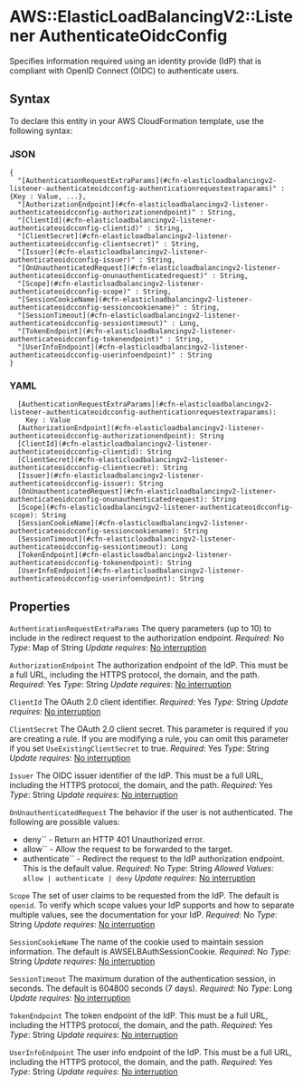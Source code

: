 # AWS::ElasticLoadBalancingV2::Listener AuthenticateOidcConfig<a name="aws-properties-elasticloadbalancingv2-listener-authenticateoidcconfig"></a>

Specifies information required using an identity provide \(IdP\) that is compliant with OpenID Connect \(OIDC\) to authenticate users\.

## Syntax<a name="aws-properties-elasticloadbalancingv2-listener-authenticateoidcconfig-syntax"></a>

To declare this entity in your AWS CloudFormation template, use the following syntax:

### JSON<a name="aws-properties-elasticloadbalancingv2-listener-authenticateoidcconfig-syntax.json"></a>

```
{
  "[AuthenticationRequestExtraParams](#cfn-elasticloadbalancingv2-listener-authenticateoidcconfig-authenticationrequestextraparams)" : {Key : Value, ...},
  "[AuthorizationEndpoint](#cfn-elasticloadbalancingv2-listener-authenticateoidcconfig-authorizationendpoint)" : String,
  "[ClientId](#cfn-elasticloadbalancingv2-listener-authenticateoidcconfig-clientid)" : String,
  "[ClientSecret](#cfn-elasticloadbalancingv2-listener-authenticateoidcconfig-clientsecret)" : String,
  "[Issuer](#cfn-elasticloadbalancingv2-listener-authenticateoidcconfig-issuer)" : String,
  "[OnUnauthenticatedRequest](#cfn-elasticloadbalancingv2-listener-authenticateoidcconfig-onunauthenticatedrequest)" : String,
  "[Scope](#cfn-elasticloadbalancingv2-listener-authenticateoidcconfig-scope)" : String,
  "[SessionCookieName](#cfn-elasticloadbalancingv2-listener-authenticateoidcconfig-sessioncookiename)" : String,
  "[SessionTimeout](#cfn-elasticloadbalancingv2-listener-authenticateoidcconfig-sessiontimeout)" : Long,
  "[TokenEndpoint](#cfn-elasticloadbalancingv2-listener-authenticateoidcconfig-tokenendpoint)" : String,
  "[UserInfoEndpoint](#cfn-elasticloadbalancingv2-listener-authenticateoidcconfig-userinfoendpoint)" : String
}
```

### YAML<a name="aws-properties-elasticloadbalancingv2-listener-authenticateoidcconfig-syntax.yaml"></a>

```
  [AuthenticationRequestExtraParams](#cfn-elasticloadbalancingv2-listener-authenticateoidcconfig-authenticationrequestextraparams):
    Key : Value
  [AuthorizationEndpoint](#cfn-elasticloadbalancingv2-listener-authenticateoidcconfig-authorizationendpoint): String
  [ClientId](#cfn-elasticloadbalancingv2-listener-authenticateoidcconfig-clientid): String
  [ClientSecret](#cfn-elasticloadbalancingv2-listener-authenticateoidcconfig-clientsecret): String
  [Issuer](#cfn-elasticloadbalancingv2-listener-authenticateoidcconfig-issuer): String
  [OnUnauthenticatedRequest](#cfn-elasticloadbalancingv2-listener-authenticateoidcconfig-onunauthenticatedrequest): String
  [Scope](#cfn-elasticloadbalancingv2-listener-authenticateoidcconfig-scope): String
  [SessionCookieName](#cfn-elasticloadbalancingv2-listener-authenticateoidcconfig-sessioncookiename): String
  [SessionTimeout](#cfn-elasticloadbalancingv2-listener-authenticateoidcconfig-sessiontimeout): Long
  [TokenEndpoint](#cfn-elasticloadbalancingv2-listener-authenticateoidcconfig-tokenendpoint): String
  [UserInfoEndpoint](#cfn-elasticloadbalancingv2-listener-authenticateoidcconfig-userinfoendpoint): String
```

## Properties<a name="aws-properties-elasticloadbalancingv2-listener-authenticateoidcconfig-properties"></a>

`AuthenticationRequestExtraParams`  <a name="cfn-elasticloadbalancingv2-listener-authenticateoidcconfig-authenticationrequestextraparams"></a>
The query parameters \(up to 10\) to include in the redirect request to the authorization endpoint\.
*Required*: No
*Type*: Map of String
*Update requires*: [No interruption](https://docs.aws.amazon.com/AWSCloudFormation/latest/UserGuide/using-cfn-updating-stacks-update-behaviors.html#update-no-interrupt)

`AuthorizationEndpoint`  <a name="cfn-elasticloadbalancingv2-listener-authenticateoidcconfig-authorizationendpoint"></a>
The authorization endpoint of the IdP\. This must be a full URL, including the HTTPS protocol, the domain, and the path\.
*Required*: Yes
*Type*: String
*Update requires*: [No interruption](https://docs.aws.amazon.com/AWSCloudFormation/latest/UserGuide/using-cfn-updating-stacks-update-behaviors.html#update-no-interrupt)

`ClientId`  <a name="cfn-elasticloadbalancingv2-listener-authenticateoidcconfig-clientid"></a>
The OAuth 2\.0 client identifier\.
*Required*: Yes
*Type*: String
*Update requires*: [No interruption](https://docs.aws.amazon.com/AWSCloudFormation/latest/UserGuide/using-cfn-updating-stacks-update-behaviors.html#update-no-interrupt)

`ClientSecret`  <a name="cfn-elasticloadbalancingv2-listener-authenticateoidcconfig-clientsecret"></a>
The OAuth 2\.0 client secret\. This parameter is required if you are creating a rule\. If you are modifying a rule, you can omit this parameter if you set `UseExistingClientSecret` to true\.
*Required*: Yes
*Type*: String
*Update requires*: [No interruption](https://docs.aws.amazon.com/AWSCloudFormation/latest/UserGuide/using-cfn-updating-stacks-update-behaviors.html#update-no-interrupt)

`Issuer`  <a name="cfn-elasticloadbalancingv2-listener-authenticateoidcconfig-issuer"></a>
The OIDC issuer identifier of the IdP\. This must be a full URL, including the HTTPS protocol, the domain, and the path\.
*Required*: Yes
*Type*: String
*Update requires*: [No interruption](https://docs.aws.amazon.com/AWSCloudFormation/latest/UserGuide/using-cfn-updating-stacks-update-behaviors.html#update-no-interrupt)

`OnUnauthenticatedRequest`  <a name="cfn-elasticloadbalancingv2-listener-authenticateoidcconfig-onunauthenticatedrequest"></a>
The behavior if the user is not authenticated\. The following are possible values:
+ deny`` \- Return an HTTP 401 Unauthorized error\.
+ allow`` \- Allow the request to be forwarded to the target\.
+ authenticate`` \- Redirect the request to the IdP authorization endpoint\. This is the default value\.
*Required*: No
*Type*: String
*Allowed Values*: `allow | authenticate | deny`
*Update requires*: [No interruption](https://docs.aws.amazon.com/AWSCloudFormation/latest/UserGuide/using-cfn-updating-stacks-update-behaviors.html#update-no-interrupt)

`Scope`  <a name="cfn-elasticloadbalancingv2-listener-authenticateoidcconfig-scope"></a>
The set of user claims to be requested from the IdP\. The default is `openid`\.
To verify which scope values your IdP supports and how to separate multiple values, see the documentation for your IdP\.
*Required*: No
*Type*: String
*Update requires*: [No interruption](https://docs.aws.amazon.com/AWSCloudFormation/latest/UserGuide/using-cfn-updating-stacks-update-behaviors.html#update-no-interrupt)

`SessionCookieName`  <a name="cfn-elasticloadbalancingv2-listener-authenticateoidcconfig-sessioncookiename"></a>
The name of the cookie used to maintain session information\. The default is AWSELBAuthSessionCookie\.
*Required*: No
*Type*: String
*Update requires*: [No interruption](https://docs.aws.amazon.com/AWSCloudFormation/latest/UserGuide/using-cfn-updating-stacks-update-behaviors.html#update-no-interrupt)

`SessionTimeout`  <a name="cfn-elasticloadbalancingv2-listener-authenticateoidcconfig-sessiontimeout"></a>
The maximum duration of the authentication session, in seconds\. The default is 604800 seconds \(7 days\)\.
*Required*: No
*Type*: Long
*Update requires*: [No interruption](https://docs.aws.amazon.com/AWSCloudFormation/latest/UserGuide/using-cfn-updating-stacks-update-behaviors.html#update-no-interrupt)

`TokenEndpoint`  <a name="cfn-elasticloadbalancingv2-listener-authenticateoidcconfig-tokenendpoint"></a>
The token endpoint of the IdP\. This must be a full URL, including the HTTPS protocol, the domain, and the path\.
*Required*: Yes
*Type*: String
*Update requires*: [No interruption](https://docs.aws.amazon.com/AWSCloudFormation/latest/UserGuide/using-cfn-updating-stacks-update-behaviors.html#update-no-interrupt)

`UserInfoEndpoint`  <a name="cfn-elasticloadbalancingv2-listener-authenticateoidcconfig-userinfoendpoint"></a>
The user info endpoint of the IdP\. This must be a full URL, including the HTTPS protocol, the domain, and the path\.
*Required*: Yes
*Type*: String
*Update requires*: [No interruption](https://docs.aws.amazon.com/AWSCloudFormation/latest/UserGuide/using-cfn-updating-stacks-update-behaviors.html#update-no-interrupt)
